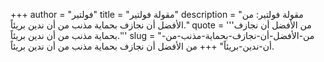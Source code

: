 +++
author = "فولتير"
title = "مقولة فولتير"
description = "مقولة فولتير: من الأفضل أن نجازف بحماية مذنب من أن ندين بريئاً."
quote = '''من الأفضل أن نجازف بحماية مذنب من أن ندين بريئاً.'''
slug = "من-الأفضل-أن-نجازف-بحماية-مذنب-من-أن-ندين-بريئاً"
+++
من الأفضل أن نجازف بحماية مذنب من أن ندين بريئاً.
